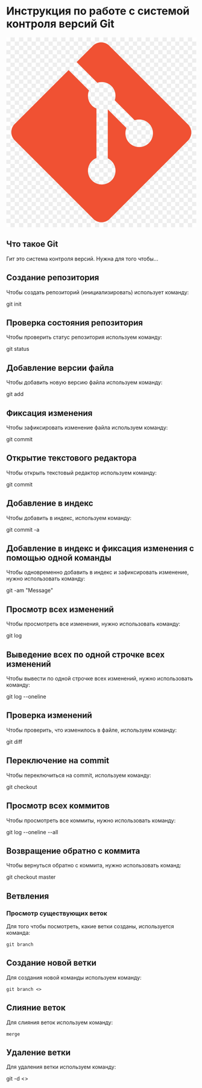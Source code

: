 # **Инструкция по работе с системой контроля версий Git**

![Эмблема Гит](git.jpg)

## Что такое Git

Гит это система контроля версий. Нужна для того чтобы...

## Создание репозитория

Чтобы создать репозиторий (инициализировать) использует команду:

git init

## Проверка состояния репозитория

Чтобы проверить статус репозитория используем команду:

git status

## Добавление версии файла

Чтобы добавить новую версию файла используем команду:

git add

## Фиксация изменения

Чтобы зафиксировать изменение файла используем команду: 

git commit <message>

## Открытие текстового редактора

Чтобы открыть текстовый редактор используем команду:

git commit

## Добавление в индекс

Чтобы добавить в индекс, используем команду:

git commit -a 

## Добавление в индекс и фиксация изменения с помощью одной команды

Чтобы одновременно добавить в индекс и зафиксировать изменение, нужно использовать команду:

git -am "Message"

## Просмотр всех изменений

Чтобы просмотреть все изменения, нужно использовать команду: 

git log

## Выведение всех по одной строчке всех изменений

Чтобы вывести по одной строчке всех изменений, нужно использовать команду:

git log --oneline 

## Проверка изменений 

Чтобы проверить, что изменилось в файле, используем команду:

git diff

## Переключение на commit

Чтобы переключиться на commit, используем команду:

git checkout <hash>

## Просмотр всех коммитов

Чтобы просмотреть все коммиты, нужно использовать команду:

git log --oneline --all

## Возвращение обратно с коммита

Чтобы вернуться обратно с коммита, нужно использовать команд:

git checkout master

## Ветвления

### Просмотр существующих веток

Для того чтобы посмотреть, какие ветки созданы, используется команда:

    git branch

## Создание новой ветки 

Для создания новой команды используем команду:

    git branch <>

## Слияние веток

Для слияния веток используем команду:

    merge

## Удаление ветки

Для удаления ветки используем команду:

git -d <>
    

